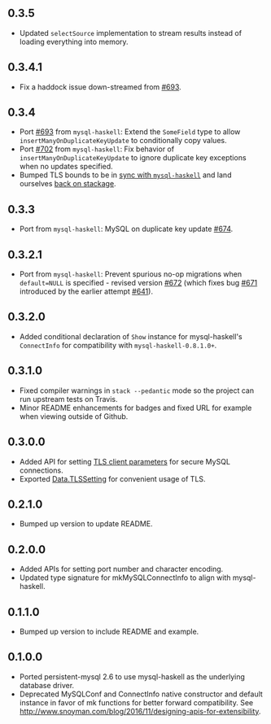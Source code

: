 ## 0.3.5
- Updated `selectSource` implementation to stream results instead of loading everything into memory.

## 0.3.4.1
- Fix a haddock issue down-streamed from [#693](https://github.com/yesodweb/persistent/pull/693).

## 0.3.4
- Port [#693](https://github.com/yesodweb/persistent/pull/693) from `mysql-haskell`: Extend the `SomeField` type to allow `insertManyOnDuplicateKeyUpdate` to conditionally copy values.
- Port [#702](https://github.com/yesodweb/persistent/pull/702) from `mysql-haskell`: Fix behavior of `insertManyOnDuplicateKeyUpdate` to ignore duplicate key exceptions when no updates specified.
- Bumped TLS bounds to be in [sync with `mysql-haskell`](https://github.com/winterland1989/mysql-haskell/pull/15) and land ourselves [back on stackage](https://github.com/fpco/stackage/pull/2956).

## 0.3.3
- Port from `mysql-haskell`: MySQL on duplicate key update [#674](https://github.com/yesodweb/persistent/pull/674).

## 0.3.2.1
- Port from `mysql-haskell`: Prevent spurious no-op migrations when `default=NULL` is specified - revised version [#672](https://github.com/yesodweb/persistent/pull/672) (which fixes bug [#671](https://github.com/yesodweb/persistent/issues/671) introduced by the earlier attempt [#641](https://github.com/yesodweb/persistent/pull/641)).

## 0.3.2.0
- Added conditional declaration of `Show` instance for mysql-haskell's `ConnectInfo` for compatibility with `mysql-haskell-0.8.1.0+`.

## 0.3.1.0
- Fixed compiler warnings in `stack --pedantic` mode so the project can run upstream tests on Travis.
- Minor README enhancements for badges and fixed URL for example when viewing outside of Github.

## 0.3.0.0
- Added API for setting [TLS client parameters](https://hackage.haskell.org/package/mysql-haskell-0.8.0.0/docs/Database-MySQL-TLS.html) for secure MySQL connections.
- Exported [Data.TLSSetting](https://hackage.haskell.org/package/tcp-streams-1.0.0.0/docs/Data-TLSSetting.html) for convenient usage of TLS.

## 0.2.1.0
- Bumped up version to update README.

## 0.2.0.0
- Added APIs for setting port number and character encoding.
- Updated type signature for mkMySQLConnectInfo to align with mysql-haskell.

## 0.1.1.0
- Bumped up version to include README and example.

## 0.1.0.0

* Ported persistent-mysql 2.6 to use mysql-haskell as the underlying database driver.
* Deprecated MySQLConf and ConnectInfo native constructor and default instance in favor of mk functions for better forward compatibility. See http://www.snoyman.com/blog/2016/11/designing-apis-for-extensibility.
